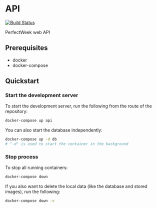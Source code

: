 # API

[![Build Status](https://travis-ci.org/PerfectWeek/perfectweek-api.svg?branch=master)](https://travis-ci.org/PerfectWeek/perfectweek-api)

PerfectWeek web API

## Prerequisites

- docker
- docker-compose

## Quickstart

### Start the development server

To start the development server, run the following from the route of the repository:

```sh
docker-compose up api
```

You can also start the database independently:

```sh
docker-compose up -d db
# "-d" is used to start the container in the background
```

### Stop process

To stop all running containers:

```sh
docker-compose down
```

If you also want to delete the local data (like the database and stored images), run the following:

```sh
docker-compose down -v
```
